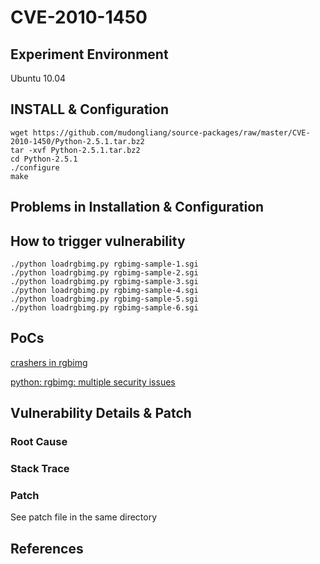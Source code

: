 # CVE-2010-1450

## Experiment Environment

Ubuntu 10.04

## INSTALL & Configuration

```
wget https://github.com/mudongliang/source-packages/raw/master/CVE-2010-1450/Python-2.5.1.tar.bz2
tar -xvf Python-2.5.1.tar.bz2
cd Python-2.5.1
./configure
make
```

## Problems in Installation & Configuration

## How to trigger vulnerability

```
./python loadrgbimg.py rgbimg-sample-1.sgi
./python loadrgbimg.py rgbimg-sample-2.sgi
./python loadrgbimg.py rgbimg-sample-3.sgi
./python loadrgbimg.py rgbimg-sample-4.sgi
./python loadrgbimg.py rgbimg-sample-5.sgi
./python loadrgbimg.py rgbimg-sample-6.sgi
```

## PoCs

[crashers in rgbimg](https://bugs.python.org/issue8678)

[python: rgbimg: multiple security issues](https://bugzilla.redhat.com/show_bug.cgi?id=541698)

## Vulnerability Details & Patch

### Root Cause

### Stack Trace

### Patch

See patch file in the same directory

## References
